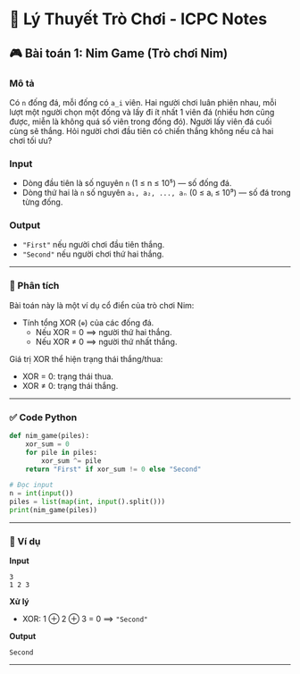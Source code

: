 # 🧠 Lý Thuyết Trò Chơi - ICPC Notes

## 🎮 Bài toán 1: Nim Game (Trò chơi Nim)

### Mô tả
Có `n` đống đá, mỗi đống có `a_i` viên. Hai người chơi luân phiên nhau, mỗi lượt một người chọn một đống và lấy đi ít nhất 1 viên đá (nhiều hơn cũng được, miễn là không quá số viên trong đống đó). Người lấy viên đá cuối cùng sẽ thắng. Hỏi người chơi đầu tiên có chiến thắng không nếu cả hai chơi tối ưu?

### Input
- Dòng đầu tiên là số nguyên `n` (1 ≤ n ≤ 10⁵) — số đống đá.  
- Dòng thứ hai là `n` số nguyên `a₁, a₂, ..., aₙ` (0 ≤ aᵢ ≤ 10⁹) — số đá trong từng đống.

### Output
- `"First"` nếu người chơi đầu tiên thắng.  
- `"Second"` nếu người chơi thứ hai thắng.

---

### 🧩 Phân tích

Bài toán này là một ví dụ cổ điển của trò chơi Nim:

- Tính tổng XOR (`⊕`) của các đống đá.
  - Nếu XOR = 0 ⟹ người thứ hai thắng.
  - Nếu XOR ≠ 0 ⟹ người thứ nhất thắng.

Giá trị XOR thể hiện trạng thái thắng/thua:
- XOR = 0: trạng thái thua.
- XOR ≠ 0: trạng thái thắng.

---

### ✅ Code Python

```python
def nim_game(piles):
    xor_sum = 0
    for pile in piles:
        xor_sum ^= pile
    return "First" if xor_sum != 0 else "Second"

# Đọc input
n = int(input())
piles = list(map(int, input().split()))
print(nim_game(piles))
```

---

### 🧪 Ví dụ

**Input**
```
3
1 2 3
```

**Xử lý**
- XOR: 1 ⊕ 2 ⊕ 3 = 0 ⟹ `"Second"`

**Output**
```
Second
```

---

